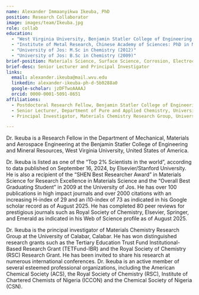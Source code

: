```yaml
---
name: Alexander Immaanyikwa Ikeuba, PhD
position: Research Collaborator
image: images/team/Ikeuba.jpg
role: collab
education: 
  - "West Virginia University, Benjamin Statler College of Engineering and Mineral Resources: Postdoctoral Research Fellowship (2024 - date)"
  - "Institute of Metal Research, Chinese Academy of Sciences: PhD in Material Science and Engineering (2019)"
  - "University of Jos: M.Sc in Chemistry (2012)"
  - "University of Jos: B.Sc in Chemistry (2009)"
brief-position: Materials Science, Surface Science, Corrosion, Electrochemistry, Computational Chemistry  
brief-desc: Senior Lecturer and Principal Investigator
links:
  email: alexander.ikeuba@mail.wvu.edu
  linkedin: alexander-ikeuba-ph-d-5b0288a0
  google-scholar: jzDFTwoAAAAJ
  orcid: 0000-0001-5091-8651
affiliations:
  - Postdoctoral Research Fellow, Benjamin Statler College of Engineering and Mineral Resources, West Virginia University, USA.
  - Senior Lecturer, Department of Pure and Applied Chemistry, University of Calabar, Calabar, Nigeria.
  - Principal Investigator, Materials Chemistry Research Group, University of Calabar, Nigeria.

---
```

Dr. Ikeuba is a Research Fellow in the Department of Mechanical, Materials and Aerospace Engineering at the Benjamin Statler College of Engineering and Mineral Resources, West Virginia University, United States of America. 

Dr. Ikeuba is listed as one of the “Top 2% Scientists in the world”, according to data published on September 16, 2024, by Elsevier/Stanford University. He is also a recipient of the “SHEN Best Researcher Award” in Materials Science for Research Excellence in Materials Science and the “Overall Best Graduating Student” in 2009 at the University of Jos. He has over 100 publications in high impact journals and over 2000 citations with an increasing H-index of 29 and an i10-index of 73 as indicated in his Google scholar record as of August 2025. He has completed 80 peer reviews for prestigious journals such as Royal Society of Chemistry, Elsevier, Springer, and Emerald as indicated in his Web of Science profile as of August 2025. 

Dr. Ikeuba is the principal investigator of Materials Chemistry Research Group at the University of Calabar, Calabar. He has won distinguished research grants such as the Tertiary Education Trust Fund Institutional-Based Research Grant (TETFund-IBR) and the Royal Society of Chemistry (RSC) Research Grant. He has been invited to share his research at numerous international conferences. Dr. Ikeuba is an active member of several esteemed professional organizations, including the American Chemical Society (ACS), the Royal Society of Chemistry (RSC), Institute of Chartered Chemists of Nigeria (ICCON) and the Chemical Society of Nigeria (CSN).